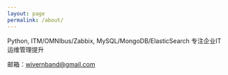 ```yaml
---
layout: page
permalink: /about/
---
```


Python, ITM/OMNIbus/Zabbix, MySQL/MongoDB/ElasticSearch 专注企业IT运维管理提升

邮箱：[wivernband@gmail.com](mailto:wivernband@gmail.com)
